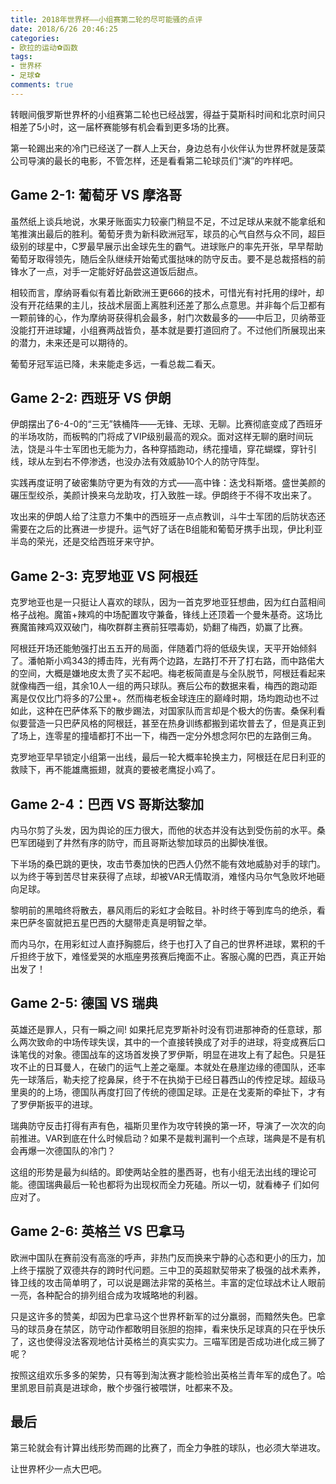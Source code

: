 ```yaml
---
title: 2018年世界杯——小组赛第二轮的尽可能骚的点评
date: 2018/6/26 20:46:25
categories:
- 欧拉的运动⚽️函数
tags:
- 世界杯
- 足球⚽️
comments: true
---
```


转眼间俄罗斯世界杯的小组赛第二轮也已经战罢，得益于莫斯科时间和北京时间只相差了5小时，这一届杯赛能够有机会看到更多场的比赛。

第一轮踢出来的冷门已经送了一群人上天台，身边总有小伙伴认为世界杯就是菠菜公司导演的最长的电影，不管怎样，还是看看第二轮球员们“演”的咋样吧。

## Game 2-1:  葡萄牙 VS 摩洛哥

虽然纸上谈兵地说，水果牙账面实力较豪门稍显不足，不过足球从来就不能拿纸和笔推演出最后的胜利。葡萄牙贵为新科欧洲冠军，球员的心气自然与众不同，超巨级别的球星中，C罗最早展示出金球先生的霸气。进球账户的率先开张，早早帮助葡萄牙取得领先，随后全队继续开始葡式蛋挞味的防守反击。要不是总裁搭档的前锋水了一点，对手一定能好好品尝这道饭后甜点。

相较而言，摩纳哥看似有着比新欧洲王更666的技术，可惜光有衬托用的绿叶，却没有开花结果的主儿，技战术层面上离胜利还差了那么点意思。并非每个后卫都有一颗前锋的心，作为摩纳哥获得机会最多，射门次数最多的——中后卫，贝纳蒂亚没能打开进球罐，小组赛两战皆负，基本就是要打道回府了。不过他们所展现出来的潜力，未来还是可以期待的。

葡萄牙冠军运已降，未来能走多远，一看总裁二看天。

## Game 2-2: 西班牙 VS 伊朗

伊朗摆出了6-4-0的“三无”铁桶阵——无锋、无球、无聊。比赛彻底变成了西班牙的半场攻防，而板鸭的门将成了VIP级别最高的观众。面对这样无聊的磨时间玩法，饶是斗牛士军团也无能为力，各种穿插跑动，绣花撞墙，穿花蝴蝶，穿针引线，球从左到右不停渗透，也没办法有效威胁10个人的防守阵型。

实践再度证明了破密集防守更为有效的方式——高中锋：迭戈科斯塔。盛世美颜的碾压型绞杀，美颜计换来乌龙助攻，打入致胜一球。伊朗终于不得不攻出来了。

攻出来的伊朗人给了注意力不集中的西班牙一点点教训，斗牛士军团的后防状态还需要在之后的比赛进一步提升。运气好了话在B组能和葡萄牙携手出现，伊比利亚半岛的荣光，还是交给西班牙来守护。

## Game 2-3: 克罗地亚 VS 阿根廷

克罗地亚也是一只挺让人喜欢的球队，因为一首克罗地亚狂想曲，因为红白蓝相间格子战袍。魔笛+辣鸡的中场配置攻守兼备，锋线上还顶着一个曼朱基奇。这场比赛魔笛辣鸡双双破门，梅吹群群主赛前狂喂毒奶，奶翻了梅西，奶赢了比赛。

阿根廷开场还能勉强打出五五开的局面，伴随着门将的低级失误，天平开始倾斜了。潘帕斯小鸡343的搏击阵，光有两个边路，左路打不开了打右路，而中路偌大的空间，大概是嫌地皮太贵了买不起吧。梅老板简直是与全队脱节，阿根廷看起来就像梅西一组，其余10人一组的两只球队。赛后公布的数据来看，梅西的跑动距离是仅仅比门将多的7公里+。然而梅老板金球连庄的巅峰时期，场均跑动也不过如此，这种在巴萨体系下的散步踢法，对国家队而言却是个极大的伤害。桑保利看似要营造一只巴萨风格的阿根廷，甚至在热身训练都搬到诺坎普去了，但是真正到了场上，连零星的撞墙都打不出一下，梅西一定分外想念阿尔巴的左路倒三角。

克罗地亚早早锁定小组第一出线，最后一轮大概率轮换主力，阿根廷在尼日利亚的救赎下，再不能雄鹰振翅，就真的要被老鹰捉小鸡了。

## Game 2-4：巴西 VS 哥斯达黎加

内马尔剪了头发，因为舆论的压力很大，而他的状态并没有达到受伤前的水平。桑巴军团碰到了井然有序的防守，而且哥斯达黎加球员的出脚快准很。

下半场的桑巴跳的更快，攻击节奏加快的巴西人仍然不能有效地威胁对手的球门。以为终于等到苦尽甘来获得了点球，却被VAR无情取消，难怪内马尔气急败坏地砸向足球。

黎明前的黑暗终将散去，暴风雨后的彩虹才会眩目。补时终于等到库鸟的绝杀，看来巴萨冬窗就把五星巴西的大腿带走真是明智之举。

而内马尔，在用彩虹过人直抒胸臆后，终于也打入了自己的世界杯进球，累积的千斤担终于放下，难怪爱哭的水瓶座男孩赛后掩面不止。客服心魔的巴西，真正开始出发了！

## Game 2-5: 德国 VS 瑞典

英雄还是罪人，只有一瞬之间! 如果托尼克罗斯补时没有罚进那神奇的任意球，那么两次致命的中场传球失误，其中的一个直接转换成了对手的进球，将变成赛后口诛笔伐的对象。德国战车的这场首发换了罗伊斯，明显在进攻上有了起色。只是狂攻不止的日耳曼人，在破门的运气上差之毫厘。本就处在悬崖边缘的德国队，还率先一球落后，勒夫挖了挖鼻屎，终于不在执拗于已经日暮西山的传控足球。超级马里奥的的上场，德国队再度打回了传统的德国足球。正是在戈麦斯的牵扯下，才有了罗伊斯扳平的进球。

瑞典防守反击打得有声有色，福斯贝里作为攻守转换的第一环，导演了一次次的向前推进。VAR到底在什么时候启动？如果不是裁判漏判一个点球，瑞典是不是有机会再爆一次德国队的冷门？

这组的形势是最为纠结的。即使两站全胜的墨西哥，也有小组无法出线的理论可能。德国瑞典最后一轮也都将为出现权而全力死磕。所以一切，就看棒子 们如何应对了。

## Game 2-6: 英格兰 VS 巴拿马

欧洲中国队在赛前没有高涨的呼声，非热门反而换来宁静的心态和更小的压力，加上终于摆脱了双德共存的跨时代问题。三中卫的英超默契带来了极强的战术素养，锋卫线的攻击简单明了，可以说是踢法非常的英格兰。丰富的定位球战术让人眼前一亮，各种配合的排列组合成为攻城略地的利器。

只是这许多的赞美，却因为巴拿马这个世界杯新军的过分羸弱，而黯然失色。巴拿马的球员身在禁区，防守动作都敢明目张胆的抱摔，看来快乐足球真的只在乎快乐了，这也使得没法客观地估计英格兰的真实实力。三喵军团是否成功进化成三狮了呢？

按照这组欢乐多多的架势，只有等到淘汰赛才能检验出英格兰青年军的成色了。哈里凯恩目前真是进球命，散个步强行被喂饼，吐都来不及。

## 最后

第三轮就会有计算出线形势而踢的比赛了，而全力争胜的球队，也必须大举进攻。

让世界杯少一点大巴吧。